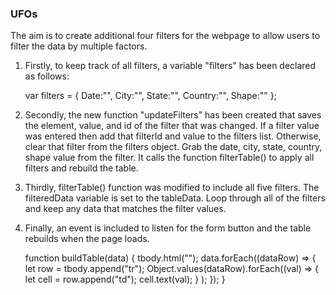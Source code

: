 ### UFOs

The aim is to create additional four filters for the webpage to allow users to filter the data by multiple factors.

1. Firstly, to keep track of all filters, a variable "filters" has been declared as follows:

    var filters = {
        Date:"",
        City:"",
        State:"",
        Country:"",
        Shape:""
    };

2. Secondly, the new function "updateFilters" has been created that saves the element, value, and id of the filter that was changed. If a filter value was entered then add that filterId and value to the filters list. Otherwise, clear that filter from the filters object. Grab the date, city, state, country, shape value from the filter. It calls the function filterTable() to apply all filters and rebuild the table.
   

3. Thirdly, filterTable() function was modified to include all five filters. The filteredData variable is set to the tableData. Loop through all of the filters and keep any data that matches the filter values.

4. Finally, an event is included to listen for the form button and the table rebuilds when the page loads.

    function buildTable(data) {
        tbody.html("");
        data.forEach((dataRow) => {
            let row = tbody.append("tr");
            Object.values(dataRow).forEach((val) => {
                let cell = row.append("td");
                cell.text(val);
                }
            );
        });
    }
